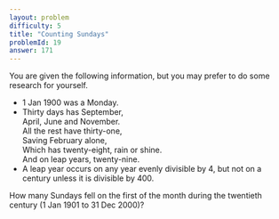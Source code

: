 ```yaml
---
layout: problem
difficulty: 5
title: "Counting Sundays"
problemId: 19
answer: 171
---
```

You are given the following information, but you may prefer to do some research for yourself.

- 1 Jan 1900 was a Monday.
- Thirty days has September,  
 April, June and November.  
 All the rest have thirty-one,  
 Saving February alone,  
 Which has twenty-eight, rain or shine.  
 And on leap years, twenty-nine.
- A leap year occurs on any year evenly divisible by 4, but not on a century unless it is divisible by 400.

How many Sundays fell on the first of the month during the twentieth century (1 Jan 1901 to 31 Dec 2000)?